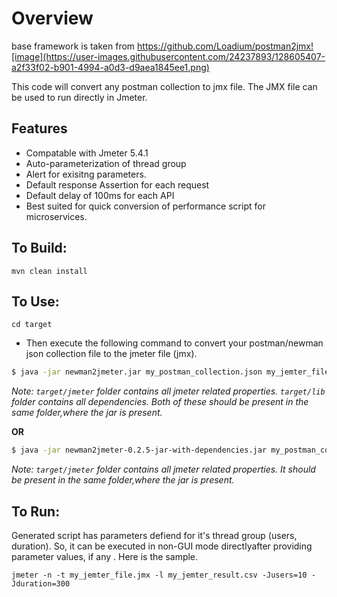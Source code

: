 # Overview
base framework is taken from https://github.com/Loadium/postman2jmx![image](https://user-images.githubusercontent.com/24237893/128605407-a2f33f02-b901-4994-a0d3-d9aea1845ee1.png)

This code will convert any postman collection to jmx file. The JMX file can be used to run directly in Jmeter.

## Features
- Compatable with Jmeter 5.4.1
- Auto-parameterization of thread group
- Alert for exisitng parameters.
- Default response Assertion for each request
- Default delay of 100ms for each API
- Best suited for quick conversion of performance script for microservices.

## To Build:

```
mvn clean install
```

## To Use:

```
cd target
```
- Then execute the following command to convert your postman/newman json collection file to the jmeter file (jmx).
```sh
$ java -jar newman2jmeter.jar my_postman_collection.json my_jemter_file.jmx
```
*Note: `target/jmeter` folder contains all jmeter related properties. `target/lib` folder contains all dependencies.
Both of these should be present in the same folder,where the jar is present.*

**OR**
```sh
$ java -jar newman2jmeter-0.2.5-jar-with-dependencies.jar my_postman_collection.json my_jemter_file.jmx
```
*Note: `target/jmeter` folder contains all jmeter related properties. It should be present in the same folder,where the jar is present.*

## To Run:

Generated script has parameters defiend for it's thread group (users, duration). So, it can be executed in non-GUI mode directlyafter providing parameter values, if any . Here is the sample.

```
jmeter -n -t my_jemter_file.jmx -l my_jemter_result.csv -Jusers=10 -Jduration=300
```
